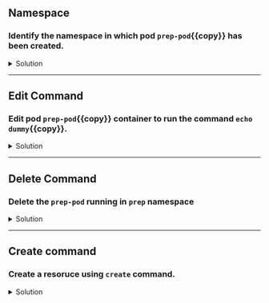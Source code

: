 ## Namespace
### Identify the namespace in which pod `prep-pod`{{copy}} has been created.

<details>
  <summary>Solution</summary>
    List the pod resoruces in all the available namespaces in the cluster using: 
    
    `kubectl get pod --all-namespaces`{{execute}}

    As you notice the prep-pod runs on `prep` namespace
</details>

---
## Edit Command 
### Edit pod `prep-pod`{{copy}} container to run the command `echo dummy`{{copy}}.

<details>
  <summary>Solution</summary> 
Edit the pod in the terminal editior by : `kubectl edit pod prep-pod -n prep`{{execute}}  

Ref to below snippet of the container:

    spec:
    containers:
    - image: nginx
        name: prep-pod
        command:
        - /bin/sh
        - -c
        - echo dummy
        resources: {}}  
  
  As you noticed, on saving your changes, kubernetes will not let you change the pod exept few info like images, labels etc. However it would create a copy of your edits in to a yml file under `/tmp` directory. You may have to delete the existing pod and created again with the above created yml file as shown in below steps

</details>

---

## Delete Command
### Delete the `prep-pod` running in `prep` namespace

<details>
  <summary>Solution</summary>
    Delete a resoruce using `delete` command: 
    
    `kubectl delete pod prep-pod -n prep`{{execute}}

    Wait for the pod to delete and then proceed to below step.
</details>

---

## Create command
### Create a resoruce using `create` command.

<details>
  <summary>Solution</summary> 
  Supply the Temporary yml file created in above step as an argument to below command.

 `kubectl create -f /tmp/<YAML_FILE_NAME>.yml -n prep`{{copy}}  
  
Once succesfully created view the status of the pod by `kubectl get pod -n prep`{{execute}}.

</details>

